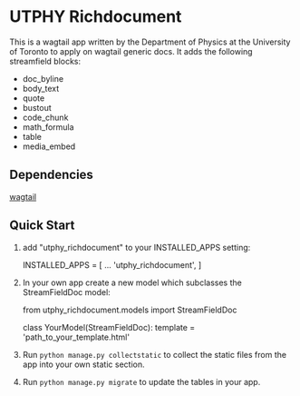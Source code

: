 # UTPHY Richdocument

This is a wagtail app written by the Department of Physics at the University of Toronto to apply on wagtail generic docs.
It adds the following streamfield blocks:

- doc_byline
- body_text
- quote
- bustout
- code_chunk
- math_formula
- table
- media_embed

## Dependencies

[wagtail](https://wagtail.io)

## Quick Start

1. add "utphy_richdocument" to your INSTALLED_APPS setting:

    INSTALLED_APPS = [
        ...
        'utphy_richdocument',
    ]

2. In your own app create a new model which subclasses the StreamFieldDoc model:


    from utphy_richdocument.models import StreamFieldDoc

    class YourModel(StreamFieldDoc):
        template = 'path_to_your_template.html'

3. Run `python manage.py collectstatic` to collect the static files from the app into your own static section.

4. Run `python manage.py migrate` to update the tables in your app.
